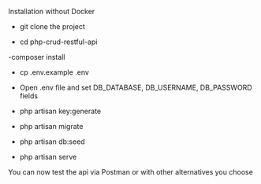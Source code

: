 Installation without Docker

- git clone the project

- cd php-crud-restful-api

-composer install

- cp .env.example .env

- Open .env file and set DB_DATABASE, DB_USERNAME, DB_PASSWORD fields

- php artisan key:generate
- php artisan migrate
- php artisan db:seed

- php artisan serve

You can now test the api via Postman or with other alternatives you choose
